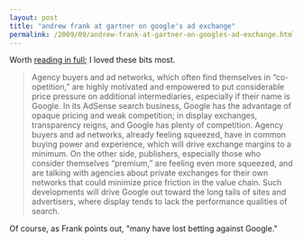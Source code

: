 ```yaml
---
layout: post
title: "andrew frank at gartner on google's ad exchange"
permalink: /2009/09/andrew-frank-at-gartner-on-googles-ad-exchange.html
---
```


<p>Worth <a href="http://blogs.gartner.com/andrew_frank/2009/09/18/googles-display-of-power/">reading in full</a>; I loved these bits most.</p>

<blockquote>Agency buyers and ad networks, which often find themselves in “co-opetition,” are highly motivated and empowered to put considerable price pressure on additional intermediaries, especially if their name is Google. In its AdSense search business, Google has the advantage of opaque pricing and weak competition; in display exchanges, transparency reigns, and Google has plenty of competition. Agency buyers and ad networks, already feeling squeezed, have in common buying power and experience, which will drive exchange margins to a minimum. On the other side, publishers, especially those who consider themselves “premium,” are feeling even more squeezed, and are talking with agencies about private exchanges for their own networks that could minimize price friction in the value chain. Such developments will drive Google out toward the long tails of sites and advertisers, where display tends to lack the performance qualities of search.</blockquote>

<p>Of course, as Frank points out, &quot;many have lost betting against Google.&quot;</p>


